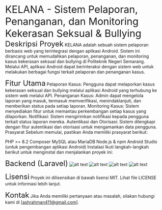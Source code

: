<span style="font-size: 24pt;">KELANA - Sistem Pelaporan, Penanganan, dan Monitoring Kekerasan Seksual & Bullying</span>
<span style="font-size: 18pt;">Deskripsi Proyek</span>
KELANA adalah sebuah sistem pelaporan berbasis web yang terintegrasi dengan aplikasi Android. Sistem ini dirancang untuk memudahkan pelaporan, penanganan, dan monitoring kasus kekerasan seksual dan bullying di Politeknik Negeri Semarang. Melalui API, aplikasi Android dapat berinteraksi dengan sistem web untuk melakukan berbagai fungsi terkait pelaporan dan penanganan kasus.

<span style="font-size: 18pt;">Fitur Utama</span>
Pelaporan Kasus: Pengguna dapat melaporkan kasus kekerasan seksual dan bullying melalui aplikasi Android yang terhubung ke sistem web melalui API.
Penanganan Kasus: Admin dapat mengelola laporan yang masuk, termasuk memverifikasi, menindaklanjuti, dan memberikan status pada setiap laporan.
Monitoring Kasus: Sistem menyediakan fitur untuk memantau perkembangan setiap kasus yang dilaporkan.
Notifikasi: Sistem mengirimkan notifikasi kepada pengguna terkait status laporan mereka.
Autentikasi dan Otorisasi: Sistem dilengkapi dengan fitur autentikasi dan otorisasi untuk mengamankan data pengguna.
Prasyarat
Sebelum memulai, pastikan Anda memiliki prasyarat berikut:

PHP >= 8.2
Composer
MySQL atau MariaDB
Node.js & npm
Android Studio (untuk pengembangan aplikasi Android)
Instalasi
Ikuti langkah-langkah berikut untuk menginstal dan menjalankan proyek ini:

<span style="font-size: 18pt;">Backend (Laravel)</span>
![alt text](https://github.com/Dirach4/backend/edit/main/LOGIN.png?raw=true)
![alt text](https://github.com/Dirach4/backend/edit/main/dashboard.png?raw=true)
![alt text](https://github.com/Dirach4/backend/edit/main/laporan.png?raw=true)
![alt text](https://github.com/Dirach4/backend/edit/main/detaillaporan.png?raw=true)

<span style="font-size: 18pt;">Lisensi</span>
Proyek ini dilisensikan di bawah lisensi MIT. Lihat file LICENSE untuk informasi lebih lanjut.

<span style="font-size: 18pt;">Kontak</span>
Jika Anda memiliki pertanyaan atau masalah, silakan hubungi kami di [ashrahman411@gmail.com].
